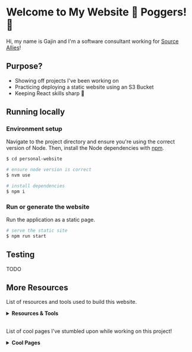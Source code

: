 # Welcome to My Website :cherry_blossom: Poggers! :cherry_blossom:
Hi, my name is Gajin and I'm a software consultant working for [Source Allies](https://www.sourceallies.com/)!

## Purpose?
- Showing off projects I've been working on
- Practicing deploying a static website using an S3 Bucket
- Keeping React skills sharp :maple_leaf:

## Running locally
### Environment setup
Navigate to the project directory and ensure you're using the correct version of Node. Then, install the Node dependencies with [npm](https://www.npmjs.com/).
```bash
$ cd personal-website

# ensure node version is correct
$ nvm use

# install dependencies
$ npm i
```

### Run or generate the website
Run the application as a static page.

```bash
# serve the static site
$ npm run start
```

## Testing
TODO

## More Resources
List of resources and tools used to build this website.
<details>
    <summary><b>Resources & Tools</b></summary>

- [React App](https://github.com/facebook/create-react-app) 

</details>
<br>

List of cool pages I've stumbled upon while working on this project!
<details>
<summary><b>Cool Pages</b></summary>

- [Markdown emotes](https://gist.github.com/rxaviers/7360908) 
- [Angel Uriot's Portfolio](https://www.angeluriot.com/portfolio/)

</details>